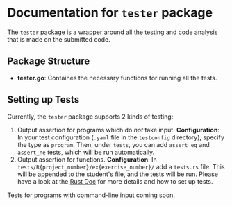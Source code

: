 # Documentation for `tester` package
The `tester` package is a wrapper around all the testing and code analysis that is made on the submitted code.

## Package Structure
* **tester.go**: Containes the necessary functions for running all the tests.

## Setting up Tests
Currently, the `tester` package supports 2 kinds of testing:
1. Output assertion for programs which do _not_ take input.
**Configuration**: In your test configuration (`.yaml` file in the `testconfig` directory), specify the type as `program`. Then, under `tests`, you can add `assert_eq` and `assert_ne` tests, which will be run automatically.
2. Output assertion for functions.
**Configuration**: In `tests/R{project_number}/ex{exercise_number}/` add a `tests.rs` file. This will be appended to the student's file, and the tests will be run. Please have a look at the [Rust Doc](https://doc.rust-lang.org/book/ch11-01-writing-tests.html) for more details and how to set up tests.

Tests for programs with command-line input coming soon.
